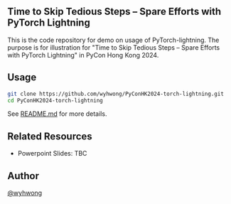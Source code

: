 ## Time to Skip Tedious Steps – Spare Efforts with PyTorch Lightning

This is the code repository for demo on usage of PyTorch-lightning. The purpose is for illustration for "Time to Skip Tedious Steps – Spare Efforts with PyTorch Lightning" in PyCon Hong Kong 2024.

## Usage

```bash
git clone https://github.com/wyhwong/PyConHK2024-torch-lightning.git
cd PyConHK2024-torch-lightning
```

See [README.md](./src/README.md) for more details.

## Related Resources

- Powerpoint Slides: TBC

## Author
[@wyhwong](https://github.com/wyhwong)
